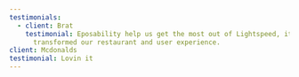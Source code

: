 ```yaml
---
testimonials:
  - client: Brat
    testimonial: Eposability help us get the most out of Lightspeed, it's
      transformed our restaurant and user experience.
client: Mcdonalds
testimonial: Lovin it
---
```


